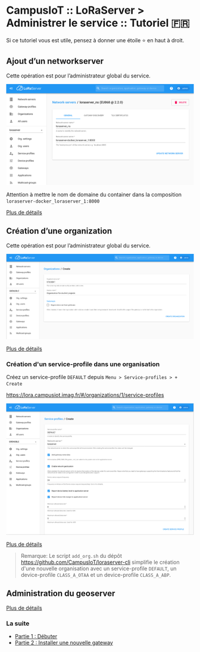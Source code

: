 # CampusIoT :: LoRaServer > Administrer le service :: Tutoriel :fr:

Si ce tutoriel vous est utile, pensez à donner une étoile :star: en haut à droit.

## Ajout d’un networkserver
Cette opération est pour l’administrateur global du service.

![Network server - Add](images/loraserver.png)

Attention à mettre le nom de domaine du container dans la composition `loraserver-docker_loraserver_1:8000`

[Plus de détails](https://www.loraserver.io/lora-app-server/use/network-servers/)

## Création d’une organization
Cette opération est pour l’administrateur global du service.

![Organization Create](images/organization-create.png)

[Plus de détails](https://www.loraserver.io/lora-app-server/use/organizations/)

### Création d'un service-profile dans une organisation
Créez un service-profile `DEFAULT` depuis `Menu > Service-profiles > + Create`

https://lora.campusiot.imag.fr/#/organizations/1/service-profiles

![Service Profile](images/service-profile-create.png)

[Plus de détails](https://www.loraserver.io/lora-app-server/use/service-profiles/)

> Remarque: Le script `add_org.sh` du dépôt https://github.com/CampusIoT/loraserver-cli simplifie le création d'une nouvelle organisation avec un service-profile `DEFAULT`, un device-profile `CLASS_A_OTAA` et un device-profile `CLASS_A_ABP`.

## Administration du geoserver

[Plus de détails](https://www.loraserver.io/lora-geo-server/overview/)

### La suite
* [Partie 1 : Débuter](./README.md)
* [Partie 2 : Installer une nouvelle gateway](./README-gateway.md)
